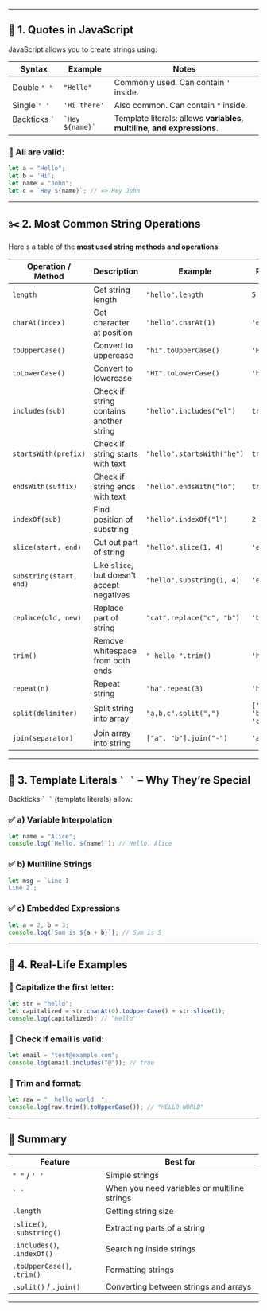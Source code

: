 
---

## 🧶 1. Quotes in JavaScript

JavaScript allows you to create strings using:

|Syntax|Example|Notes|
|---|---|---|
|Double `" "`|`"Hello"`|Commonly used. Can contain `'` inside.|
|Single `' '`|`'Hi there'`|Also common. Can contain `"` inside.|
|Backticks `` ` ` ``|`` `Hey ${name}` ``|Template literals: allows **variables, multiline, and expressions**.|

### 🔄 All are valid:

```js
let a = "Hello";
let b = 'Hi';
let name = "John";
let c = `Hey ${name}`; // => Hey John
```

---

## ✂️ 2. Most Common String Operations

Here's a table of the **most used string methods and operations**:

|**Operation / Method**|**Description**|**Example**|**Result**|
|---|---|---|---|
|`length`|Get string length|`"hello".length`|`5`|
|`charAt(index)`|Get character at position|`"hello".charAt(1)`|`'e'`|
|`toUpperCase()`|Convert to uppercase|`"hi".toUpperCase()`|`'HI'`|
|`toLowerCase()`|Convert to lowercase|`"HI".toLowerCase()`|`'hi'`|
|`includes(sub)`|Check if string contains another string|`"hello".includes("el")`|`true`|
|`startsWith(prefix)`|Check if string starts with text|`"hello".startsWith("he")`|`true`|
|`endsWith(suffix)`|Check if string ends with text|`"hello".endsWith("lo")`|`true`|
|`indexOf(sub)`|Find position of substring|`"hello".indexOf("l")`|`2`|
|`slice(start, end)`|Cut out part of string|`"hello".slice(1, 4)`|`'ell'`|
|`substring(start, end)`|Like `slice`, but doesn't accept negatives|`"hello".substring(1, 4)`|`'ell'`|
|`replace(old, new)`|Replace part of string|`"cat".replace("c", "b")`|`'bat'`|
|`trim()`|Remove whitespace from both ends|`" hello ".trim()`|`'hello'`|
|`repeat(n)`|Repeat string|`"ha".repeat(3)`|`'hahaha'`|
|`split(delimiter)`|Split string into array|`"a,b,c".split(",")`|`['a', 'b', 'c']`|
|`join(separator)`|Join array into string|`["a", "b"].join("-")`|`'a-b'`|

---

## 🧠 3. Template Literals `` ` ` `` – Why They’re Special

Backticks `` ` ` `` (template literals) allow:

### ✅ a) Variable Interpolation

```js
let name = "Alice";
console.log(`Hello, ${name}`); // Hello, Alice
```

### ✅ b) Multiline Strings

```js
let msg = `Line 1
Line 2`;
```

### ✅ c) Embedded Expressions

```js
let a = 2, b = 3;
console.log(`Sum is ${a + b}`); // Sum is 5
```

---

## 🧪 4. Real-Life Examples

### 🔹 Capitalize the first letter:

```js
let str = "hello";
let capitalized = str.charAt(0).toUpperCase() + str.slice(1);
console.log(capitalized); // "Hello"
```

### 🔹 Check if email is valid:

```js
let email = "test@example.com";
console.log(email.includes("@")); // true
```

### 🔹 Trim and format:

```js
let raw = "  hello world  ";
console.log(raw.trim().toUpperCase()); // "HELLO WORLD"
```

---

## 🧾 Summary

|Feature|Best for|
|---|---|
|`" "` / `' '`|Simple strings|
|`` ` ` ``|When you need variables or multiline strings|
|`.length`|Getting string size|
|`.slice()`, `.substring()`|Extracting parts of a string|
|`.includes()`, `.indexOf()`|Searching inside strings|
|`.toUpperCase()`, `.trim()`|Formatting strings|
|`.split()` / `.join()`|Converting between strings and arrays|

---
